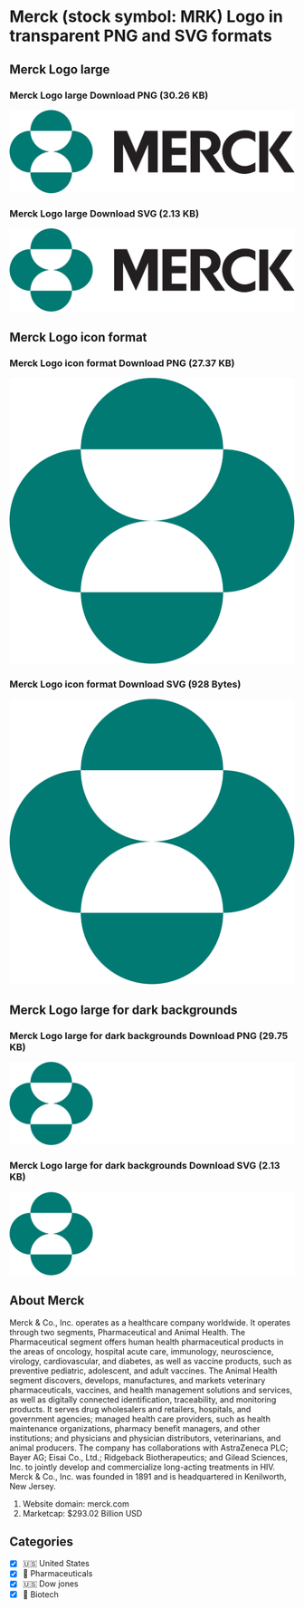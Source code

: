 # Merck (stock symbol: MRK) Logo in transparent PNG and SVG formats

## Merck Logo large

### Merck Logo large Download PNG (30.26 KB)

![Merck Logo large Download PNG (30.26 KB)](/img/orig/MRK_BIG-7f6bf8f8.png)

### Merck Logo large Download SVG (2.13 KB)

![Merck Logo large Download SVG (2.13 KB)](/img/orig/MRK_BIG-2ee79f91.svg)

## Merck Logo icon format

### Merck Logo icon format Download PNG (27.37 KB)

![Merck Logo icon format Download PNG (27.37 KB)](/img/orig/MRK-7f8ec2c5.png)

### Merck Logo icon format Download SVG (928 Bytes)

![Merck Logo icon format Download SVG (928 Bytes)](/img/orig/MRK-98fb4ce1.svg)

## Merck Logo large for dark backgrounds

### Merck Logo large for dark backgrounds Download PNG (29.75 KB)

![Merck Logo large for dark backgrounds Download PNG (29.75 KB)](/img/orig/MRK_BIG.D-0929a7b4.png)

### Merck Logo large for dark backgrounds Download SVG (2.13 KB)

![Merck Logo large for dark backgrounds Download SVG (2.13 KB)](/img/orig/MRK_BIG.D-a98361a5.svg)

## About Merck

Merck & Co., Inc. operates as a healthcare company worldwide. It operates through two segments, Pharmaceutical and Animal Health. The Pharmaceutical segment offers human health pharmaceutical products in the areas of oncology, hospital acute care, immunology, neuroscience, virology, cardiovascular, and diabetes, as well as vaccine products, such as preventive pediatric, adolescent, and adult vaccines. The Animal Health segment discovers, develops, manufactures, and markets veterinary pharmaceuticals, vaccines, and health management solutions and services, as well as digitally connected identification, traceability, and monitoring products. It serves drug wholesalers and retailers, hospitals, and government agencies; managed health care providers, such as health maintenance organizations, pharmacy benefit managers, and other institutions; and physicians and physician distributors, veterinarians, and animal producers. The company has collaborations with AstraZeneca PLC; Bayer AG; Eisai Co., Ltd.; Ridgeback Biotherapeutics; and Gilead Sciences, Inc. to jointly develop and commercialize long-acting treatments in HIV. Merck & Co., Inc. was founded in 1891 and is headquartered in Kenilworth, New Jersey.

1. Website domain: merck.com
2. Marketcap: $293.02 Billion USD


## Categories
- [x] 🇺🇸 United States
- [x] 💊 Pharmaceuticals
- [x] 🇺🇸 Dow jones
- [x] 🧬 Biotech
